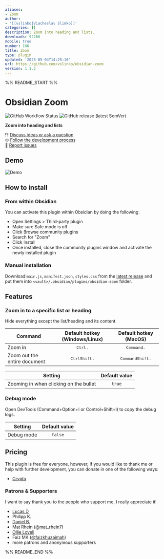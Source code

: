 ```yaml
---
aliases:
- Zoom
author:
- '[[vslinko|Viacheslav Slinko]]'
categories: []
description: Zoom into heading and lists.
downloads: 92260
mobile: true
number: 186
title: Zoom
type: plugin
updated: '2023-05-04T14:25:16'
url: https://github.com/vslinko/obsidian-zoom
version: 1.1.2
---
```


%% README_START %%

# Obsidian Zoom

![GitHub Workflow Status](https://img.shields.io/github/actions/workflow/status/vslinko/obsidian-zoom/release.yml?style=for-the-badge)
![GitHub release (latest SemVer)](https://img.shields.io/github/v/release/vslinko/obsidian-zoom?style=for-the-badge&sort=semver)

**Zoom into heading and lists**

⁉️ [Discuss ideas or ask a question](https://github.com/vslinko/obsidian-zoom/discussions)<br>
⚙️ [Follow the development process](https://github.com/users/vslinko/projects/3/views/1)<br>
🐛 [Report issues](https://github.com/vslinko/obsidian-zoom/issues)

## Demo

![Demo](https://raw.githubusercontent.com/vslinko/obsidian-zoom/main/demo.gif)

## How to install

### From within Obsidian

You can activate this plugin within Obsidian by doing the following:

- Open Settings > Third-party plugin
- Make sure Safe mode is off
- Click Browse community plugins
- Search for "Zoom"
- Click Install
- Once installed, close the community plugins window and activate the newly installed plugin

### Manual installation

Download `main.js`, `manifest.json`, `styles.css` from the [latest release](https://github.com/vslinko/obsidian-zoom/releases/latest) and put them into `<vault>/.obsidian/plugins/obsidian-zoom` folder.

## Features

### Zoom in to a specific list or heading

Hide everything except the list/heading and its content.

| Command                      |       Default hotkey (Windows/Linux)        |             Default hotkey (MacOS)             |
| ---------------------------- | :-----------------------------------------: | :--------------------------------------------: |
| Zoom in                      |         <kbd>Ctrl</kbd><kbd>.</kbd>         |         <kbd>Command</kbd><kbd>.</kbd>         |
| Zoom out the entire document | <kbd>Ctrl</kbd><kbd>Shift</kbd><kbd>.</kbd> | <kbd>Command</kbd><kbd>Shift</kbd><kbd>.</kbd> |

| Setting                                | Default value |
| -------------------------------------- | :-----------: |
| Zooming in when clicking on the bullet |    `true`     |

### Debug mode

Open DevTools (Command+Option+I or Control+Shift+I) to copy the debug logs.

| Setting    | Default value |
| ---------- | :-----------: |
| Debug mode |    `false`    |

## Pricing

This plugin is free for everyone, however, if you would like to thank me
or help with further development, you can donate in one of the following ways:

- [Crypto](https://vslinko.cb.id)

### Patrons & Supporters

I want to say thank you to the people who support me, I really appreciate it!

- [Lucas D](https://twitter.com/lucasdreier)
- Philipp K.
- [Daniel B.](https://github.com/danieltomasz)
- Mat Rhein ([@mat_rhein7](http://twitter.com/mat_rhein7))
- [Ollie Lovell](https://www.ollielovell.com/)
- Faiz MK ([@faizkhuzaimah](https://twitter.com/faizkhuzaimah))
- more patrons and anonymous supporters


%% README_END %%